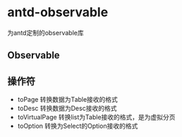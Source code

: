 # antd-observable

为antd定制的observable库

## Observable


## 操作符

- toPage 转换数据为Table接收的格式
- toDesc 转换数据为Desc接收的格式
- toVirtualPage 转换list为Table接收的格式，是为虚拟分页
- toOption 转换为Select的Option接收的格式 
